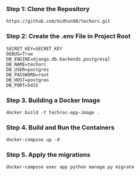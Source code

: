 ### Step 1: Clone the Repository
```
https://github.com/midhun98/techorc.git
```

### Step 2: Create the .env File in Project Root
```
SECRET_KEY=SECRET_KEY
DEBUG=True
DB_ENGINE=django.db.backends.postgresql
DB_NAME=techorc
DB_USER=postgres
DB_PASSWORD=root
DB_HOST=postgres
DB_PORT=5432
```

### Step 3. Building a Docker Image
```
docker build -t techroc-app-image .
```

### Step 4. Build and Run the Containers
```
docker-compose up -d
```

### Step 5. Apply the migrations
```
docker-compose exec app python manage.py migrate
```
